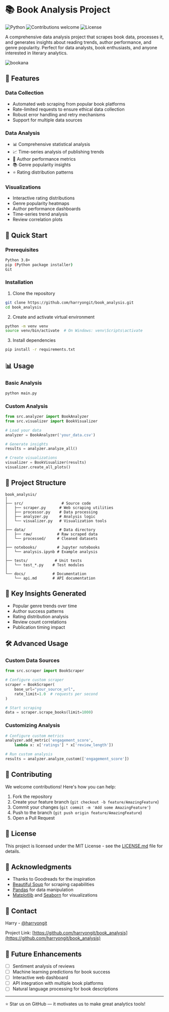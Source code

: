# 📚 Book Analysis Project
![Python](https://img.shields.io/badge/python-v3.8+-blue.svg)
![Contributions welcome](https://img.shields.io/badge/contributions-welcome-orange.svg)
![License](https://img.shields.io/badge/license-MIT-blue.svg)

A comprehensive data analysis project that scrapes book data, processes it, and generates insights about reading trends, author performance, and genre popularity. Perfect for data analysts, book enthusiasts, and anyone interested in literary analytics.

![bookana](https://github.com/user-attachments/assets/3bfa9843-e32e-487a-8e41-3258cfb80a2a)

## 🌟 Features

### Data Collection
- Automated web scraping from popular book platforms
- Rate-limited requests to ensure ethical data collection
- Robust error handling and retry mechanisms
- Support for multiple data sources

### Data Analysis
- 📊 Comprehensive statistical analysis
- 📈 Time-series analysis of publishing trends
- 👥 Author performance metrics
- 📚 Genre popularity insights
- ⭐ Rating distribution patterns

### Visualizations
- Interactive rating distributions
- Genre popularity heatmaps
- Author performance dashboards
- Time-series trend analysis
- Review correlation plots

## 🚀 Quick Start

### Prerequisites
```bash
Python 3.8+
pip (Python package installer)
Git
```

### Installation

1. Clone the repository
```bash
git clone https://github.com/harryongit/book_analysis.git
cd book_analysis
```

2. Create and activate virtual environment
```bash
python -m venv venv
source venv/bin/activate  # On Windows: venv\Scripts\activate
```

3. Install dependencies
```bash
pip install -r requirements.txt
```

## 📊 Usage

### Basic Analysis
```python
python main.py
```

### Custom Analysis
```python
from src.analyzer import BookAnalyzer
from src.visualizer import BookVisualizer

# Load your data
analyzer = BookAnalyzer('your_data.csv')

# Generate insights
results = analyzer.analyze_all()

# Create visualizations
visualizer = BookVisualizer(results)
visualizer.create_all_plots()
```

## 📁 Project Structure

```
book_analysis/
│
├── src/                 # Source code
│   ├── scraper.py      # Web scraping utilities
│   ├── processor.py    # Data processing
│   ├── analyzer.py     # Analysis logic
│   └── visualizer.py   # Visualization tools
│
├── data/               # Data directory
│   ├── raw/           # Raw scraped data
│   └── processed/     # Cleaned datasets
│
├── notebooks/         # Jupyter notebooks
│   └── analysis.ipynb # Example analysis
│
├── tests/            # Unit tests
│   └── test_*.py    # Test modules
│
└── docs/            # Documentation
    └── api.md       # API documentation
```


## 🎯 Key Insights Generated

- Popular genre trends over time
- Author success patterns
- Rating distribution analysis
- Review count correlations
- Publication timing impact

## 🛠️ Advanced Usage

### Custom Data Sources
```python
from src.scraper import BookScraper

# Configure custom scraper
scraper = BookScraper(
    base_url="your_source_url",
    rate_limit=1.0  # requests per second
)

# Start scraping
data = scraper.scrape_books(limit=1000)
```

### Customizing Analysis
```python
# Configure custom metrics
analyzer.add_metric('engagement_score', 
    lambda x: x['ratings'] * x['review_length'])

# Run custom analysis
results = analyzer.analyze_custom(['engagement_score'])
```

## 🤝 Contributing

We welcome contributions! Here's how you can help:

1. Fork the repository
2. Create your feature branch (`git checkout -b feature/AmazingFeature`)
3. Commit your changes (`git commit -m 'Add some AmazingFeature'`)
4. Push to the branch (`git push origin feature/AmazingFeature`)
5. Open a Pull Request

## 📝 License

This project is licensed under the MIT License - see the [LICENSE.md](LICENSE.md) file for details.

## 🙏 Acknowledgments

- Thanks to Goodreads for the inspiration
- [Beautiful Soup](https://www.crummy.com/software/BeautifulSoup/) for scraping capabilities
- [Pandas](https://pandas.pydata.org/) for data manipulation
- [Matplotlib](https://matplotlib.org/) and [Seaborn](https://seaborn.pydata.org/) for visualizations

## 📧 Contact

Harry - [@harryongit](https://github.com/harryongit)

Project Link: [https://github.com/harryongit/book_analysis](https://github.com/harryongit/book_analysis)

## 🔮 Future Enhancements

- [ ] Sentiment analysis of reviews
- [ ] Machine learning predictions for book success
- [ ] Interactive web dashboard
- [ ] API integration with multiple book platforms
- [ ] Natural language processing for book descriptions

---
⭐️ Star us on GitHub — it motivates us to make great analytics tools!
